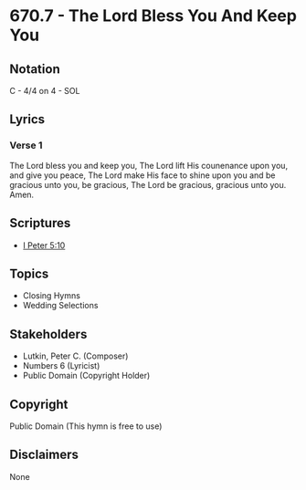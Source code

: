 # 670.7 - The Lord Bless You And Keep You

## Notation

C - 4/4 on 4 - SOL

## Lyrics

### Verse 1

The Lord bless you and keep you, The Lord lift His counenance upon you, and give you peace, The Lord make His face to shine upon you and be gracious unto you, be gracious, The Lord be gracious, gracious unto you.  Amen.


## Scriptures

- [I Peter 5:10](https://www.biblegateway.com/passage/?search=I%20Peter%205%3A10)

## Topics

- Closing Hymns
- Wedding Selections

## Stakeholders

- Lutkin, Peter C. (Composer)
- Numbers 6 (Lyricist)
- Public Domain (Copyright Holder)

## Copyright

Public Domain
(This hymn is free to use)

## Disclaimers

None


